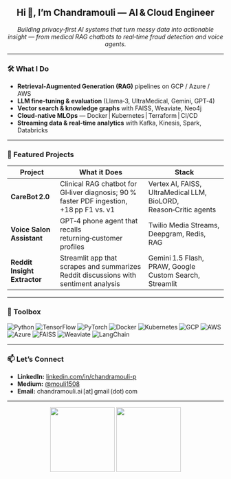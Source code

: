 <!--  Hi there  -->
<h2 align="center">Hi 👋, I’m Chandramouli — AI & Cloud Engineer</h2>

<p align="center">
  <em>Building privacy‑first AI systems that turn messy data into actionable insight — from medical
  RAG chatbots to real‑time fraud detection and voice agents.</em>
</p>

---

### 🛠️  What I Do
- **Retrieval‑Augmented Generation (RAG)** pipelines on GCP / Azure / AWS  
- **LLM fine‑tuning & evaluation** (Llama‑3, UltraMedical, Gemini, GPT‑4)  
- **Vector search & knowledge graphs** with FAISS, Weaviate, Neo4j  
- **Cloud‑native MLOps** — Docker | Kubernetes | Terraform | CI/CD  
- **Streaming data & real‑time analytics** with Kafka, Kinesis, Spark, Databricks  

---

### 🚀  Featured Projects
| Project | What it Does | Stack |
|---------|--------------|-------|
| **CareBot 2.0** | Clinical RAG chatbot for GI‑liver diagnosis; 90 % faster PDF ingestion, +18 pp F1 vs. v1 | Vertex AI, FAISS, UltraMedical LLM, BioLORD, Reason‑Critic agents |
| **Voice Salon Assistant** | GPT‑4 phone agent that recalls returning‑customer profiles | Twilio Media Streams, Deepgram, Redis, RAG |
| **Reddit Insight Extractor** | Streamlit app that scrapes and summarizes Reddit discussions with sentiment analysis | Gemini 1.5 Flash, PRAW, Google Custom Search, Streamlit |

---

### 🧰  Toolbox
![Python](https://img.shields.io/badge/Python-3670A0?style=for-the-badge&logo=python&logoColor=white)
![TensorFlow](https://img.shields.io/badge/TensorFlow-FF6F00?style=for-the-badge&logo=tensorflow&logoColor=white)
![PyTorch](https://img.shields.io/badge/PyTorch-ee4c2c?style=for-the-badge&logo=PyTorch&logoColor=white)
![Docker](https://img.shields.io/badge/Docker-2496ED?style=for-the-badge&logo=docker&logoColor=white)
![Kubernetes](https://img.shields.io/badge/Kubernetes-326CE5?style=for-the-badge&logo=kubernetes&logoColor=white)
![GCP](https://img.shields.io/badge/Google Cloud-4285F4?style=for-the-badge&logo=googlecloud&logoColor=white)
![AWS](https://img.shields.io/badge/AWS-FF9900?style=for-the-badge&logo=amazonaws&logoColor=white)
![Azure](https://img.shields.io/badge/Azure-0078D4?style=for-the-badge&logo=microsoftazure&logoColor=white)
![FAISS](https://img.shields.io/badge/FAISS-009688?style=for-the-badge)
![Weaviate](https://img.shields.io/badge/Weaviate-00CFAF?style=for-the-badge)
![LangChain](https://img.shields.io/badge/LangChain-000000?style=for-the-badge)

---

### 📫  Let’s Connect
- **LinkedIn:** [linkedin.com/in/chandramouli-p](https://www.linkedin.com/in/chandramouli-p)
- **Medium:** [@mouli1508](https://medium.com/@mouli1508)
- **Email:** chandramouli.ai [at] gmail (dot) com  

---

<!-- GitHub Stats -->
<p align="center">
  <img src="https://github-readme-stats.vercel.app/api?username=mouli1508&show_icons=true&theme=radical" height="150">
  <img src="https://github-readme-stats.vercel.app/api/top-langs/?username=mouli1508&layout=compact&theme=radical" height="150">
</p>
